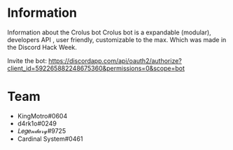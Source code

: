 # Information
Information about the Crolus bot
Crolus bot is a expandable (modular), developers API , user friendly, customizable to the max.
Which was made in the Discord Hack Week.

Invite the bot: https://discordapp.com/api/oauth2/authorize?client_id=592265882248675360&permissions=0&scope=bot


# Team
- KingMotro#0604
- d4rk1o#0249
- 𝐿𝑒𝑔𝑒𝓃𝒹𝒶𝓇𝓎#9725
- Cardinal System#0461
